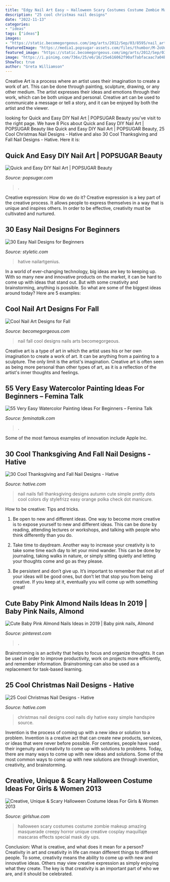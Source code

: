 ```yaml
---
title: "Edgy Nail Art Easy ~ Halloween Scary Costumes Costume Zombie Makeup Amazing Masquerade Creepy Horror Unique Creative Cosplay Maquillaje Mascaras Effects Special Mask Diy Ups"
description: "25 cool christmas nail designs"
date: "2022-11-13"
categories:
- "ideas"
tags: ["ideas"]
images:
- "https://static.becomegorgeous.com/img/arts/2012/Sep/03/8595/nail_art_fall_2012_12.jpg"
featuredImage: "https://media1.popsugar-assets.com/files/thumbor/M-2oUuQSlowYuhtxR9Dpz9RnpdM/fit-in/1200x630/filters:format_auto-!!-:strip_icc-!!-:fill-!white!-/2017/11/17/662/n/1922153/94f3e6135a0ef811b3a251.05406604_edit_img_facebook_post_image_file_44215959_1510905609.jpg"
featured_image: "https://static.becomegorgeous.com/img/arts/2012/Sep/03/8595/nail_art_fall_2012_12.jpg"
image: "https://i.pinimg.com/736x/25/e6/16/25e616062f90af7abfacaac7a04b882d.jpg"
ShowToc: true
author: "Greta Williamson"
---
```



Creative Art is a process where an artist uses their imagination to create a work of art. This can be done through painting, sculpture, drawing, or any other medium. The artist expresses their ideas and emotions through their work, which can be both unique and personal. Creative art can be used to communicate a message or tell a story, and it can be enjoyed by both the artist and the viewer.

	

		
looking for Quick and Easy DIY Nail Art | POPSUGAR Beauty you've visit to the right page. We have 8 Pics about Quick and Easy DIY Nail Art | POPSUGAR Beauty like Quick and Easy DIY Nail Art | POPSUGAR Beauty, 25 Cool Christmas Nail Designs - Hative and also 30 Cool Thanksgiving and Fall Nail Designs - Hative. Here it is:
		
    
## Quick And Easy DIY Nail Art | POPSUGAR Beauty

<img loading=lazy src="https://media1.popsugar-assets.com/files/thumbor/M-2oUuQSlowYuhtxR9Dpz9RnpdM/fit-in/1200x630/filters:format_auto-!!-:strip_icc-!!-:fill-!white!-/2017/11/17/662/n/1922153/94f3e6135a0ef811b3a251.05406604_edit_img_facebook_post_image_file_44215959_1510905609.jpg" onerror="this.onerror=null;this.src='https://tse3.mm.bing.net/th?id=OIP.4dEmo-Sn8gzDCbN6o23hEQHaD4&amp;pid=15.1';" alt="Quick and Easy DIY Nail Art | POPSUGAR Beauty">

_Source: popsugar.com_

>. 

	

Creative expression: How do we do it?
Creative expression is a key part of the creative process. It allows people to express themselves in a way that is unique and inspires others. In order to be effective, creativity must be cultivated and nurtured.

    
## 30 Easy Nail Designs For Beginners

<img loading=lazy src="https://styletic.com/wp-content/uploads/2014/11/easy-nail-designs/17-easy-nail-designs-for-beginners.jpg" onerror="this.onerror=null;this.src='https://tse2.mm.bing.net/th?id=OIP.0dxenuIZ7cM3W60aAK_9gAHaLH&amp;pid=15.1';" alt="30 Easy Nail Designs for Beginners">

_Source: styletic.com_

>hative nailartgenius. 

	

In a world of ever-changing technology, big ideas are key to keeping up. With so many new and innovative products on the market, it can be hard to come up with ideas that stand out. But with some creativity and brainstorming, anything is possible. So what are some of the biggest ideas around today? Here are 5 examples: 

    
## Cool Nail Art Designs For Fall

<img loading=lazy src="https://static.becomegorgeous.com/img/arts/2012/Sep/03/8595/nail_art_fall_2012_12.jpg" onerror="this.onerror=null;this.src='https://tse1.mm.bing.net/th?id=OIP.HFrZggvYElBYjGIXVIBGgwHaJ4&amp;pid=15.1';" alt="Cool Nail Art Designs for Fall">

_Source: becomegorgeous.com_

>nail fall cool designs nails arts becomegorgeous. 

	

Creative art is a type of art in which the artist uses his or her own imagination to create a work of art. It can be anything from a painting to a sculpture. The only limit is the artist's imagination. Creative art is often seen as being more personal than other types of art, as it is a reflection of the artist's inner thoughts and feelings.

    
## 55 Very Easy Watercolor Painting Ideas For Beginners – Femina Talk

<img loading=lazy src="https://www.feminatalk.com/wp-content/uploads/2018/08/Very-Easy-Watercolor-Painting-Ideas-for-beginners00002.jpg" onerror="this.onerror=null;this.src='https://tse4.mm.bing.net/th?id=OIP.ohjgvPs_VJfWpOy9Ot9rdAHaLH&amp;pid=15.1';" alt="55 Very Easy Watercolor Painting Ideas For Beginners – Femina Talk">

_Source: feminatalk.com_

>. 

	

Some of the most famous examples of innovation include Apple Inc.

    
## 30 Cool Thanksgiving And Fall Nail Designs - Hative

<img loading=lazy src="https://hative.com/wp-content/uploads/2014/11/thanksgiving-nail-designs/3-thanksgiving-and-fall-nail-designs.jpg" onerror="this.onerror=null;this.src='https://tse1.mm.bing.net/th?id=OIP.nEJ0Ci3oSTPK7wjCx-ePBAHaHa&amp;pid=15.1';" alt="30 Cool Thanksgiving and Fall Nail Designs - Hative">

_Source: hative.com_

>nail nails fall thanksgiving designs autumn cute simple pretty dots cool colors diy stylefrizz easy orange polka check dot manicure. 

	

How to be creative: Tips and tricks.
1. Be open to new and different ideas. One way to become more creative is to expose yourself to new and different ideas. This can be done by reading, attending lectures or workshops, and talking with people who think differently than you do.
2. Take time to daydream. Another way to increase your creativity is to take some time each day to let your mind wander. This can be done by journaling, taking walks in nature, or simply sitting quietly and letting your thoughts come and go as they please.

3. Be persistent and don’t give up. It’s important to remember that not all of your ideas will be good ones, but don’t let that stop you from being creative. If you keep at it, eventually you will come up with something great!

    
## Cute Baby Pink Almond Nails Ideas In 2019 | Baby Pink Nails, Almond

<img loading=lazy src="https://i.pinimg.com/736x/25/e6/16/25e616062f90af7abfacaac7a04b882d.jpg" onerror="this.onerror=null;this.src='https://tse3.mm.bing.net/th?id=OIP.LLgSc84Wk164a5t7B8ulZAHaJ3&amp;pid=15.1';" alt="Cute Baby Pink Almond Nails Ideas in 2019 | Baby pink nails, Almond">

_Source: pinterest.com_

>. 

	

Brainstroming is an activity that helps to focus and organize thoughts. It can be used in order to improve productivity, work on projects more efficiently, and remember information. Brainstroming can also be used as a replacement for task-based learning.

    
## 25 Cool Christmas Nail Designs - Hative

<img loading=lazy src="http://hative.com/wp-content/uploads/2014/11/christmas-nail-designs/9-cool-christmas-nail-designs.jpg" onerror="this.onerror=null;this.src='https://tse2.mm.bing.net/th?id=OIP.Dm4KUDmXYD8ushXxhRe9VAHaF_&amp;pid=15.1';" alt="25 Cool Christmas Nail Designs - Hative">

_Source: hative.com_

>christmas nail designs cool nails diy hative easy simple handspire source. 

	

Invention is the process of coming up with a new idea or solution to a problem. Invention is a creative act that can create new products, services, or ideas that were never before possible. For centuries, people have used their ingenuity and creativity to come up with solutions to problems. Today, there are many ways to come up with new ideas and solutions. Some of the most common ways to come up with new solutions are through invention, creativity, and brainstorming.

    
## Creative, Unique &amp; Scary Halloween Costume Ideas For Girls &amp; Women 2013

<img loading=lazy src="http://www.girlshue.com/wp-content/uploads/2016/07/unnamed-file-2413.jpg" onerror="this.onerror=null;this.src='https://tse2.mm.bing.net/th?id=OIP.ryFJR9zjQFxJLluTNtX0ggHaLI&amp;pid=15.1';" alt="Creative, Unique &amp; Scary Halloween Costume Ideas For Girls &amp; Women 2013">

_Source: girlshue.com_

>halloween scary costumes costume zombie makeup amazing masquerade creepy horror unique creative cosplay maquillaje mascaras effects special mask diy ups. 

	

Conclusion: What is creative, and what does it mean for a person?
Creativity in art and creativity in life can mean different things to different people. To some, creativity means the ability to come up with new and innovative ideas. Others may view creative expression as simply enjoying what they create. The key is that creativity is an important part of who we are, and it should be celebrated.


